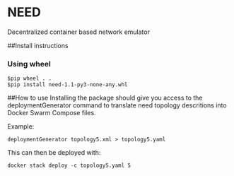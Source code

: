# NEED
Decentralized container based network emulator

##Install instructions

### Using wheel
```
$pip wheel . .
$pip install need-1.1-py3-none-any.whl
```

##How to use
Installing the package should give you access to the deploymentGenerator command to translate need topology descritions into Docker Swarm Compose files.

Example:
```
deploymentGenerator topology5.xml > topology5.yaml
```

This can then be deployed with:
```
docker stack deploy -c topology5.yaml 5
```
